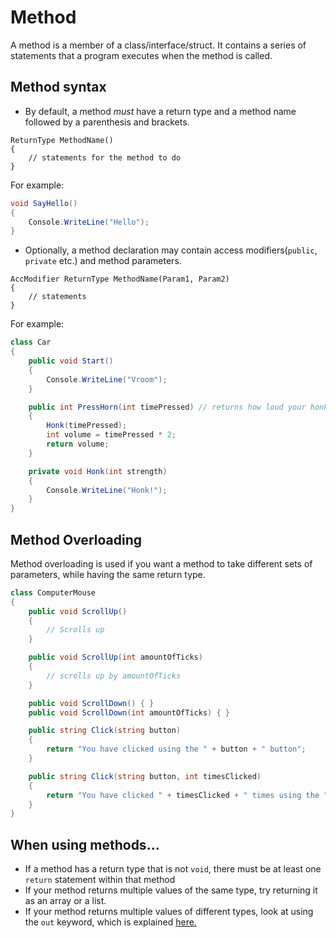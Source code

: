 # Method

A method is a member of a class/interface/struct. It contains a series of statements that a program executes when the method is called.

## Method syntax

- By default, a method *must* have a return type and a method name followed by a parenthesis and brackets.
```
ReturnType MethodName()
{
    // statements for the method to do
}
```
For example:
```cs
void SayHello()
{
    Console.WriteLine("Hello");
}
```

- Optionally, a method declaration may contain access modifiers(`public`, `private` etc.) and method parameters.
```
AccModifier ReturnType MethodName(Param1, Param2)
{
    // statements
}
```
For example:
```cs
class Car
{
    public void Start()
    {
        Console.WriteLine("Vroom");
    }

    public int PressHorn(int timePressed) // returns how loud your honk was
    {
        Honk(timePressed);
        int volume = timePressed * 2;
        return volume;
    }

    private void Honk(int strength)
    {
        Console.WriteLine("Honk!");
    }
}
```

## Method Overloading

Method overloading is used if you want a method to take different sets of parameters, while having the same return type.

```cs
class ComputerMouse
{
    public void ScrollUp()
    {
        // Scrolls up
    }

    public void ScrollUp(int amountOfTicks)
    {
        // scrolls up by amountOfTicks
    }

    public void ScrollDown() { }
    public void ScrollDown(int amountOfTicks) { }

    public string Click(string button)
    {
        return "You have clicked using the " + button + " button";
    }

    public string Click(string button, int timesClicked)
    {
        return "You have clicked " + timesClicked + " times using the " + button + " button";
    }
}
```

## When using methods...

- If a method has a return type that is not `void`, there must be at least one `return` statement within that method
- If your method returns multiple values of the same type, try returning it as an array or a list.
- If your method returns multiple values of different types, look at using the `out` keyword, which is explained [here.](https://github.com/CSharpBooks/Fundamentals/blob/master/Understanding%20the%20difference%20between%20value%20and%20reference%20types.md#ref-in-and-out-keywords)